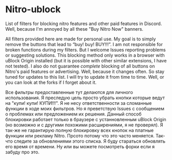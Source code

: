 # Nitro-ublock
List of filters for blocking nitro features and other paid features in Discord.  Well, because I'm annoyed by all these "Buy Nitro Now" banners.

All filters provided here are made for personal use.  My goal is to simply remove the buttons that lead to “buy! buy! BUY!!!”.
I am not responsible for broken functions during my filters.  But I welcome Issues reporting problems or suggesting solutions.
This blocking method only works in a browser with uBlock Origin installed (but it is possible with other similar extensions, I have not tested).
I also do not guarantee *complete* blocking of all buttons on Nitro's paid features or advertising.  Well, because it changes often.  So stay tuned for updates to this list.  I will try to update it from time to time.  Well, or you can look at the forks if I forget about it.


Все фильтры предоставленные тут делаются для личного использования. Я преследую цель просто убрать кнопки которые ведут на "купи! купи! КУПИ!!!".
Я не несу ответственности за сломанные функции в ходе моих фильтров. Но я преветствую Issues с сообщением о проблемах или предложением их решения.
Данный способ блокировки работает только в браузере с устанновленным uBlock Origin (но возможно и с другими похожими расширениями, я не проверял).
Я так-же не гарантирую *полную* блокировку всех кнопок на платные функции или рекламу Nitro. Прсото потому что это часто меняется. Так-что следите за обновлениями этого списка. Я буду стараться обновлять его время от времени. Ну или вы можете посмотреть форки если я забуду про это.

